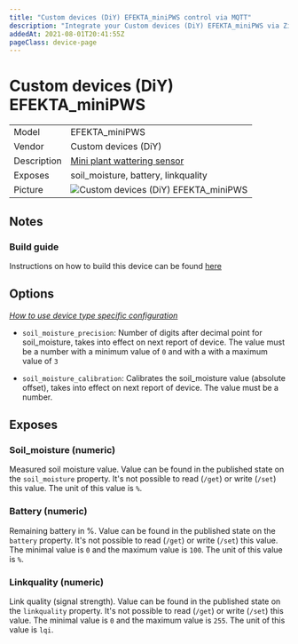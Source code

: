 ```yaml
---
title: "Custom devices (DiY) EFEKTA_miniPWS control via MQTT"
description: "Integrate your Custom devices (DiY) EFEKTA_miniPWS via Zigbee2MQTT with whatever smart home infrastructure you are using without the vendors bridge or gateway."
addedAt: 2021-08-01T20:41:55Z
pageClass: device-page
---
```


<!-- !!!! -->
<!-- ATTENTION: This file is auto-generated through docgen! -->
<!-- You can only edit the "Notes"-Section between the two comment lines "Notes BEGIN" and "Notes END". -->
<!-- Do not use h1 or h2 heading within "## Notes"-Section. -->
<!-- !!!! -->

# Custom devices (DiY) EFEKTA_miniPWS

|     |     |
|-----|-----|
| Model | EFEKTA_miniPWS  |
| Vendor  | Custom devices (DiY)  |
| Description | [Mini plant wattering sensor](http://efektalab.com/miniPWS) |
| Exposes | soil_moisture, battery, linkquality |
| Picture | ![Custom devices (DiY) EFEKTA_miniPWS](https://www.zigbee2mqtt.io/images/devices/EFEKTA_miniPWS.jpg) |


<!-- Notes BEGIN: You can edit here. Add "## Notes" headline if not already present. -->
## Notes


### Build guide
Instructions on how to build this device can be found [here](https://github.com/smartboxchannel/Plant-Watering-Sensor-Zigbee)
<!-- Notes END: Do not edit below this line -->


## Options
*[How to use device type specific configuration](../guide/configuration/devices-groups.md#specific-device-options)*

* `soil_moisture_precision`: Number of digits after decimal point for soil_moisture, takes into effect on next report of device. The value must be a number with a minimum value of `0` and with a with a maximum value of `3`

* `soil_moisture_calibration`: Calibrates the soil_moisture value (absolute offset), takes into effect on next report of device. The value must be a number.


## Exposes

### Soil_moisture (numeric)
Measured soil moisture value.
Value can be found in the published state on the `soil_moisture` property.
It's not possible to read (`/get`) or write (`/set`) this value.
The unit of this value is `%`.

### Battery (numeric)
Remaining battery in %.
Value can be found in the published state on the `battery` property.
It's not possible to read (`/get`) or write (`/set`) this value.
The minimal value is `0` and the maximum value is `100`.
The unit of this value is `%`.

### Linkquality (numeric)
Link quality (signal strength).
Value can be found in the published state on the `linkquality` property.
It's not possible to read (`/get`) or write (`/set`) this value.
The minimal value is `0` and the maximum value is `255`.
The unit of this value is `lqi`.

